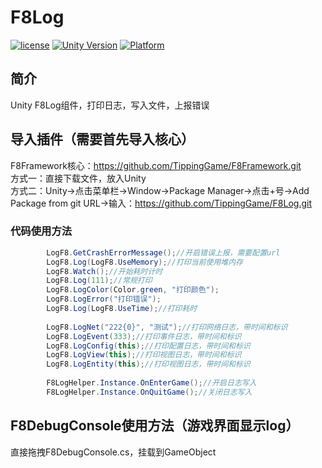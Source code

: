 # F8Log

[![license](http://img.shields.io/badge/license-MIT-green.svg)](https://opensource.org/licenses/MIT) 
[![Unity Version](https://img.shields.io/badge/unity-2021.3.15f1-blue)](https://unity.com) 
[![Platform](https://img.shields.io/badge/platform-Win%20%7C%20Android%20%7C%20iOS%20%7C%20Mac%20%7C%20Linux-orange)]() 

## 简介
Unity F8Log组件，打印日志，写入文件，上报错误

## 导入插件（需要首先导入核心）
F8Framework核心：https://github.com/TippingGame/F8Framework.git  
方式一：直接下载文件，放入Unity  
方式二：Unity->点击菜单栏->Window->Package Manager->点击+号->Add Package from git URL->输入：https://github.com/TippingGame/F8Log.git  

### 代码使用方法
```C#
        LogF8.GetCrashErrorMessage();//开启错误上报，需要配置url
        LogF8.Log(LogF8.UseMemory);//打印当前使用堆内存
        LogF8.Watch();//开始耗时计时
        LogF8.Log(111);//常规打印
        LogF8.LogColor(Color.green, "打印颜色");
        LogF8.LogError("打印错误");
        LogF8.Log(LogF8.UseTime);//打印耗时
        
        LogF8.LogNet("222{0}", "测试");//打印网络日志，带时间和标识
        LogF8.LogEvent(333);//打印事件日志，带时间和标识
        LogF8.LogConfig(this);//打印配置日志，带时间和标识
        LogF8.LogView(this);//打印视图日志，带时间和标识
        LogF8.LogEntity(this);//打印视图日志，带时间和标识
        
        F8LogHelper.Instance.OnEnterGame();//开启日志写入
        F8LogHelper.Instance.OnQuitGame();//关闭日志写入
```

## F8DebugConsole使用方法（游戏界面显示log）
直接拖拽F8DebugConsole.cs，挂载到GameObject  
